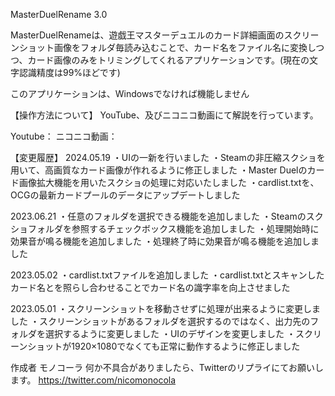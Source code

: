 MasterDuelRename 3.0
 
MasterDuelRenameは、遊戯王マスターデュエルのカード詳細画面のスクリーンショット画像をフォルダ毎読み込むことで、カード名をファイル名に変換しつつ、カード画像のみをトリミングしてくれるアプリケーションです。(現在の文字認識精度は99%ほどです)

このアプリケーションは、Windowsでなければ機能しません
 
【操作方法について】
YouTube、及びニコニコ動画にて解説を行っています。

Youtube：
ニコニコ動画：


【変更履歴】
2024.05.19
・UIの一新を行いました
・Steamの非圧縮スクショを用いて、高画質なカード画像が作れるように修正しました
・Master Duelのカード画像拡大機能を用いたスクショの処理に対応いたしました
・cardlist.txtを、OCGの最新カードプールのデータにアップデートしました


2023.06.21
・任意のフォルダを選択できる機能を追加しました
・Steamのスクショフォルダを参照するチェックボックス機能を追加しました
・処理開始時に効果音が鳴る機能を追加しました
・処理終了時に効果音が鳴る機能を追加しました


2023.05.02
・cardlist.txtファイルを追加しました
・cardlist.txtとスキャンしたカード名とを照らし合わせることでカード名の識字率を向上させました


2023.05.01
・スクリーンショットを移動させずに処理が出来るように変更しました
・スクリーンショットがあるフォルダを選択するのではなく、出力先のフォルダを選択するように変更しました
・UIのデザインを変更しました
・スクリーンショットが1920×1080でなくても正常に動作するように修正しました

 
作成者
モノコーラ
何か不具合がありましたら、Twitterのリプライにてお願いします。
https://twitter.com/nicomonocola


